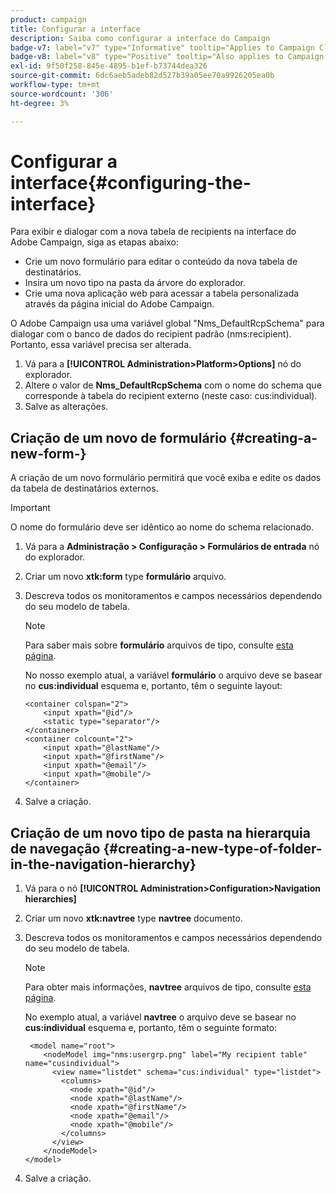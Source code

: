```yaml
---
product: campaign
title: Configurar a interface
description: Saiba como configurar a interface do Campaign
badge-v7: label="v7" type="Informative" tooltip="Applies to Campaign Classic v7"
badge-v8: label="v8" type="Positive" tooltip="Also applies to Campaign v8"
exl-id: 9f50f258-845e-4895-b1ef-b73744dea326
source-git-commit: 6dc6aeb5adeb82d527b39a05ee70a9926205ea0b
workflow-type: tm+mt
source-wordcount: '306'
ht-degree: 3%

---
```


# Configurar a interface{#configuring-the-interface}



Para exibir e dialogar com a nova tabela de recipients na interface do Adobe Campaign, siga as etapas abaixo:

* Crie um novo formulário para editar o conteúdo da nova tabela de destinatários.
* Insira um novo tipo na pasta da árvore do explorador.
* Crie uma nova aplicação web para acessar a tabela personalizada através da página inicial do Adobe Campaign.

O Adobe Campaign usa uma variável global &quot;Nms_DefaultRcpSchema&quot; para dialogar com o banco de dados do recipient padrão (nms:recipient). Portanto, essa variável precisa ser alterada.

1. Vá para a **[!UICONTROL Administration>Platform>Options]** nó do explorador.
1. Altere o valor de **Nms_DefaultRcpSchema** com o nome do schema que corresponde à tabela do recipient externo (neste caso: cus:individual).
1. Salve as alterações.

## Criação de um novo de formulário {#creating-a-new-form-}

A criação de um novo formulário permitirá que você exiba e edite os dados da tabela de destinatários externos.

>[!IMPORTANT]
>
>O nome do formulário deve ser idêntico ao nome do schema relacionado.

1. Vá para a **Administração > Configuração > Formulários de entrada** nó do explorador.
1. Criar um novo **xtk:form** type **formulário** arquivo.
1. Descreva todos os monitoramentos e campos necessários dependendo do seu modelo de tabela.

   >[!NOTE]
   >
   >Para saber mais sobre **formulário** arquivos de tipo, consulte [esta página](../../configuration/using/identifying-a-form.md).

   No nosso exemplo atual, a variável **formulário** o arquivo deve se basear no **cus:individual** esquema e, portanto, têm o seguinte layout:

   ```
   <container colspan="2">
       <input xpath="@id"/>
       <static type="separator"/>
   </container>
   <container colcount="2">
       <input xpath="@lastName"/>
       <input xpath="@firstName"/>
       <input xpath="@email"/>
       <input xpath="@mobile"/>
   </container> 
   ```

1. Salve a criação.

## Criação de um novo tipo de pasta na hierarquia de navegação {#creating-a-new-type-of-folder-in-the-navigation-hierarchy}

1. Vá para o nó **[!UICONTROL Administration>Configuration>Navigation hierarchies]**
1. Criar um novo **xtk:navtree** type **navtree** documento.
1. Descreva todos os monitoramentos e campos necessários dependendo do seu modelo de tabela.

   >[!NOTE]
   >
   >Para obter mais informações, **navtree** arquivos de tipo, consulte [esta página](../../platform/using/adobe-campaign-explorer.md#about-navigation-hierarchy).

   No exemplo atual, a variável **navtree** o arquivo deve se basear no **cus:individual** esquema e, portanto, têm o seguinte formato:

   ```
    <model name="root">
       <nodeModel img="nms:usergrp.png" label="My recipient table" name="cusindividual">
         <view name="listdet" schema="cus:individual" type="listdet">
           <columns>
             <node xpath="@id"/>
             <node xpath="@lastName"/>
             <node xpath="@firstName"/>
             <node xpath="@email"/>
             <node xpath="@mobile"/>
           </columns>
         </view>
       </nodeModel>
   </model>
   ```

1. Salve a criação.
